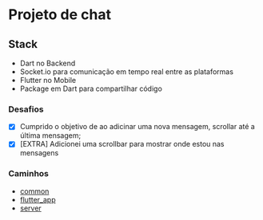 # Projeto de chat

## Stack
  - Dart no Backend
  - Socket.io para comunicação em tempo real entre as plataformas
  - Flutter no Mobile
  - Package em Dart para compartilhar código

### Desafios

  - [x] Cumprido o objetivo de ao adicinar uma nova mensagem, scrollar até a última mensagem;
  - [x] [EXTRA] Adicionei uma scrollbar para mostrar onde estou nas mensagens

### Caminhos
  - [common](https://github.com/MateusHBR/chat/tree/main/common)
  - [flutter_app](https://github.com/MateusHBR/chat/tree/main/flutter_chat_app)
  - [server](https://github.com/MateusHBR/chat/tree/main/server)